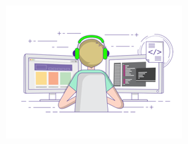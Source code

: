 <img align="right" alt="Coding" width="400" src="https://raw.githubusercontent.com/devSouvik/devSouvik/master/gif3.gif">
<!---
marci1175/marci1175 is a ✨ special ✨ repository because its `README.md` (this file) appears on your GitHub profile.
You can click the Preview link to take a look at your changes.
--->
